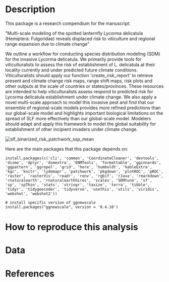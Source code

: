 # Description

This package is a research compendium for the manuscript: 

"Multi-scale modeling of the spotted lanternfly Lycorma delicatula (Hemiptera: Fulgoridae) reveals displaced risk to viticulture and regional range expansion due to climate change"

We outline a workflow for conducting species distribution modeling (SDM) for the invasive Lycorma delicatula. We primarily provide tools for viticulturalists to assess the risk of establishment of L. delicatula at their locality currently and under predicted future climate conditions. Viticulturalists should apply our function 'create_risk_report' to retrieve present and climate change risk maps, range shift maps, risk plots and other outputs at the scale of countries or states/provinces. These resources are intended to help viticulturalists assess respond to predicted risk for Lycorma delicatula establishment under climate change. We also apply a novel multi-scale approach to model this invasive pest and find that our ensemble of regional-scale models provides more refined predictions than our global-scale model and highlights important biological limitations on the spread of SLF more effectively than our global-scale model. Modelers should adapt and apply this framework to model the global suitability for establishment of other incipient invaders under climate change.

![slf_binarized_risk_patchwork_ssp_mean](https://github.com/user-attachments/assets/e969dd8b-a38b-4b9a-8f10-c2529bf32e70)

Here are the main packages that this package depends on:

```
install.packages(c('cli', 'common', 'CoordinateCleaner', 'devtools', 'dismo', 'dplyr', 'dsmextra', 'ENMTools', 'formattable', 'gginnards', 'ggpattern', 'ggrepel', 'grid', 'here', 'humboldt', 'kableExtra', 'kgc', 'knitr', 'lydemapr', 'patchwork', 'pkgdown', 'plotROC', 'pROC', 'raster', 'rasterVis', 'readr', 'renv', 'rgbif', 'rJava', 'rmarkdown', 'rnaturalearth', 'rnaturalearthhires', 'scales', 'SDMtune', 'sf', 'sp', 'spThin', 'stats', 'stringr', 'taxize', 'terra', 'tibble', 'tidyr', 'tidygeocoder', 'tidyverse', 'usethis', 'utils', 'viridis', 'webshot', 'webshot2'))

# install specific version of ggnewscale
install.packages("ggnewscale", version = '0.4.10')
```

# How to reproduce this analysis




# Data



# References

